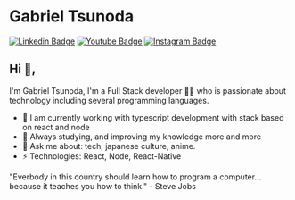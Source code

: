# Gabriel Tsunoda
[![Linkedin Badge](https://img.shields.io/badge/-tsunode-blue?style=flat-square&logo=Linkedin&logoColor=white&link=https://www.linkedin.com/in/tsunode/)](https://www.linkedin.com/in/tsunode/)
[![Youtube Badge](https://img.shields.io/badge/-tsunode-red?style=flat-square&logo=youtube&logoColor=white&link=https://www.linkedin.com/in/tsunode/)](https://www.youtube.com/c/tsunode)
[![Instagram Badge](https://img.shields.io/badge/-tsu.node-purple?style=flat-square&logo=instagram&logoColor=white&link=https://www.linkedin.com/in/tsunode/)](https://www.instagram.com/tsu.node/)

## Hi 👋, 
I'm Gabriel Tsunoda, I'm a Full Stack developer 👨‍💻 who is passionate about technology including several programming languages. 

- 🔭 I am currently working with typescript development with stack based on react and node
- 🌱 Always studying, and improving my knowledge more and more
- 💬 Ask me about: tech, japanese culture, anime.
- ⚡ Technologies: React, Node, React-Native

"Everbody in this country should learn how to program a computer... because it teaches you how to think." - Steve Jobs
